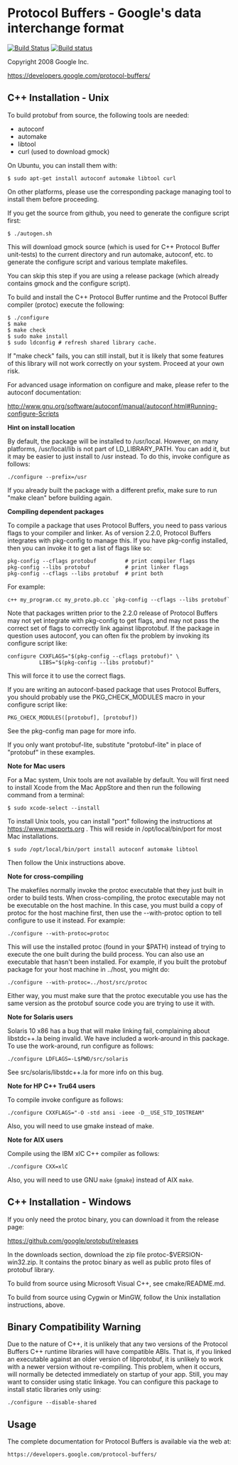 Protocol Buffers - Google's data interchange format
===================================================

[![Build Status](https://travis-ci.org/google/protobuf.svg?branch=master)](https://travis-ci.org/google/protobuf) [![Build status](https://ci.appveyor.com/api/projects/status/73ctee6ua4w2ruin?svg=true)](https://ci.appveyor.com/project/protobuf/protobuf)

Copyright 2008 Google Inc.

https://developers.google.com/protocol-buffers/

C++ Installation - Unix
-----------------------

To build protobuf from source, the following tools are needed:

  * autoconf
  * automake
  * libtool
  * curl (used to download gmock)

On Ubuntu, you can install them with:

    $ sudo apt-get install autoconf automake libtool curl

On other platforms, please use the corresponding package managing tool to
install them before proceeding.

If you get the source from github, you need to generate the configure script
first:

    $ ./autogen.sh

This will download gmock source (which is used for C++ Protocol Buffer
unit-tests) to the current directory and run automake, autoconf, etc.
to generate the configure script and various template makefiles.

You can skip this step if you are using a release package (which already
contains gmock and the configure script).

To build and install the C++ Protocol Buffer runtime and the Protocol
Buffer compiler (protoc) execute the following:

    $ ./configure
    $ make
    $ make check
    $ sudo make install
    $ sudo ldconfig # refresh shared library cache.

If "make check" fails, you can still install, but it is likely that
some features of this library will not work correctly on your system.
Proceed at your own risk.

For advanced usage information on configure and make, please refer to the
autoconf documentation:

  http://www.gnu.org/software/autoconf/manual/autoconf.html#Running-configure-Scripts

**Hint on install location**

  By default, the package will be installed to /usr/local.  However,
  on many platforms, /usr/local/lib is not part of LD_LIBRARY_PATH.
  You can add it, but it may be easier to just install to /usr
  instead.  To do this, invoke configure as follows:

    ./configure --prefix=/usr

  If you already built the package with a different prefix, make sure
  to run "make clean" before building again.

**Compiling dependent packages**

  To compile a package that uses Protocol Buffers, you need to pass
  various flags to your compiler and linker.  As of version 2.2.0,
  Protocol Buffers integrates with pkg-config to manage this.  If you
  have pkg-config installed, then you can invoke it to get a list of
  flags like so:

    pkg-config --cflags protobuf         # print compiler flags
    pkg-config --libs protobuf           # print linker flags
    pkg-config --cflags --libs protobuf  # print both

  For example:

    c++ my_program.cc my_proto.pb.cc `pkg-config --cflags --libs protobuf`

  Note that packages written prior to the 2.2.0 release of Protocol
  Buffers may not yet integrate with pkg-config to get flags, and may
  not pass the correct set of flags to correctly link against
  libprotobuf.  If the package in question uses autoconf, you can
  often fix the problem by invoking its configure script like:

    configure CXXFLAGS="$(pkg-config --cflags protobuf)" \
              LIBS="$(pkg-config --libs protobuf)"

  This will force it to use the correct flags.

  If you are writing an autoconf-based package that uses Protocol
  Buffers, you should probably use the PKG_CHECK_MODULES macro in your
  configure script like:

    PKG_CHECK_MODULES([protobuf], [protobuf])

  See the pkg-config man page for more info.

  If you only want protobuf-lite, substitute "protobuf-lite" in place
  of "protobuf" in these examples.

**Note for Mac users**

  For a Mac system, Unix tools are not available by default. You will first need
  to install Xcode from the Mac AppStore and then run the following command from
  a terminal:

    $ sudo xcode-select --install

  To install Unix tools, you can install "port" following the instructions at
  https://www.macports.org . This will reside in /opt/local/bin/port for most
  Mac installations.

    $ sudo /opt/local/bin/port install autoconf automake libtool

  Then follow the Unix instructions above.

**Note for cross-compiling**

  The makefiles normally invoke the protoc executable that they just
  built in order to build tests.  When cross-compiling, the protoc
  executable may not be executable on the host machine.  In this case,
  you must build a copy of protoc for the host machine first, then use
  the --with-protoc option to tell configure to use it instead.  For
  example:

    ./configure --with-protoc=protoc

  This will use the installed protoc (found in your $PATH) instead of
  trying to execute the one built during the build process.  You can
  also use an executable that hasn't been installed.  For example, if
  you built the protobuf package for your host machine in ../host,
  you might do:

    ./configure --with-protoc=../host/src/protoc

  Either way, you must make sure that the protoc executable you use
  has the same version as the protobuf source code you are trying to
  use it with.

**Note for Solaris users**

  Solaris 10 x86 has a bug that will make linking fail, complaining
  about libstdc++.la being invalid.  We have included a work-around
  in this package.  To use the work-around, run configure as follows:

    ./configure LDFLAGS=-L$PWD/src/solaris

  See src/solaris/libstdc++.la for more info on this bug.

**Note for HP C++ Tru64 users**

  To compile invoke configure as follows:

    ./configure CXXFLAGS="-O -std ansi -ieee -D__USE_STD_IOSTREAM"

  Also, you will need to use gmake instead of make.

**Note for AIX users**

  Compile using the IBM xlC C++ compiler as follows:

    ./configure CXX=xlC

  Also, you will need to use GNU `make` (`gmake`) instead of AIX `make`.

C++ Installation - Windows
--------------------------

If you only need the protoc binary, you can download it from the release
page:

  https://github.com/google/protobuf/releases

In the downloads section, download the zip file protoc-$VERSION-win32.zip.
It contains the protoc binary as well as public proto files of protobuf
library.

To build from source using Microsoft Visual C++, see cmake/README.md.

To build from source using Cygwin or MinGW, follow the Unix installation
instructions, above.

Binary Compatibility Warning
----------------------------

Due to the nature of C++, it is unlikely that any two versions of the
Protocol Buffers C++ runtime libraries will have compatible ABIs.
That is, if you linked an executable against an older version of
libprotobuf, it is unlikely to work with a newer version without
re-compiling.  This problem, when it occurs, will normally be detected
immediately on startup of your app.  Still, you may want to consider
using static linkage.  You can configure this package to install
static libraries only using:

    ./configure --disable-shared

Usage
-----

The complete documentation for Protocol Buffers is available via the
web at:

    https://developers.google.com/protocol-buffers/
